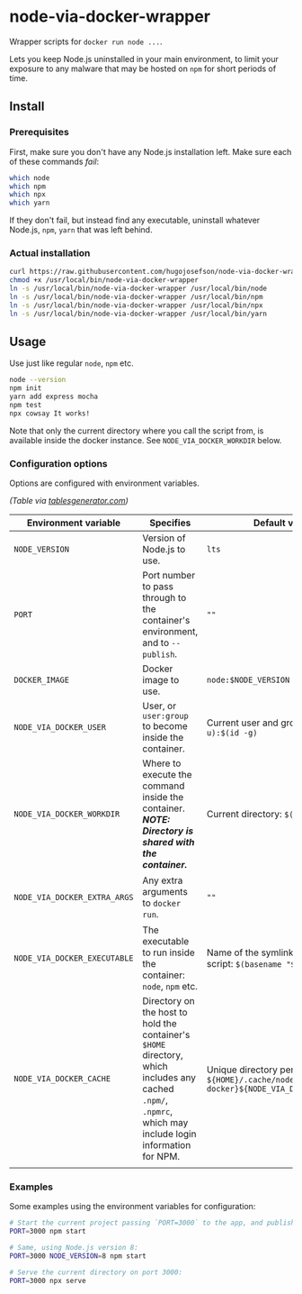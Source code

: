 # node-via-docker-wrapper

Wrapper scripts for `docker run node ...`.

Lets you keep Node.js uninstalled in your main environment, to limit
your exposure to any malware that may be hosted on `npm` for short
periods of time.

## Install

### Prerequisites

First, make sure you don't have any Node.js installation left. Make sure
each of these commands *fail*:

```bash
which node
which npm
which npx
which yarn
```

If they don't fail, but instead find any executable, uninstall whatever
Node.js, `npm`, `yarn` that was left behind.

### Actual installation

```bash
curl https://raw.githubusercontent.com/hugojosefson/node-via-docker-wrapper/master/node-via-docker-wrapper -o /usr/local/bin/node-via-docker-wrapper
chmod +x /usr/local/bin/node-via-docker-wrapper
ln -s /usr/local/bin/node-via-docker-wrapper /usr/local/bin/node
ln -s /usr/local/bin/node-via-docker-wrapper /usr/local/bin/npm
ln -s /usr/local/bin/node-via-docker-wrapper /usr/local/bin/npx
ln -s /usr/local/bin/node-via-docker-wrapper /usr/local/bin/yarn
```

## Usage

Use just like regular `node`, `npm` etc.

```bash
node --version
npm init
yarn add express mocha
npm test
npx cowsay It works!
```

Note that only the current directory where you call the script from, is
available inside the docker instance. See `NODE_VIA_DOCKER_WORKDIR`
below.

### Configuration options

Options are configured with environment variables.

*(Table via
[tablesgenerator.com](https://www.tablesgenerator.com/markdown_tables))*

| Environment variable         | Specifies                                                                                                                                                  | Default value                                                                             | Example values                                                                                              | Valid values                                          |
|------------------------------|------------------------------------------------------------------------------------------------------------------------------------------------------------|-------------------------------------------------------------------------------------------|-------------------------------------------------------------------------------------------------------------|-------------------------------------------------------|
| `NODE_VERSION`               | Version of Node.js to use.                                                                                                                                 | `lts`                                                                                     | `8`, `10.2.2`, `stable`                                                                                     | Tags from https://hub.docker.com/_/node               |
| `PORT`                       | Port number to pass through to the container's environment, and to `--publish`.                                                                            | `""`                                                                                      | `8000`, `1234`                                                                                              | Any port number.                                      |
| `DOCKER_IMAGE`               | Docker image to use.                                                                                                                                       | `node:$NODE_VERSION`                                                                      | `my-special-node:latest`                                                                                    | Any valid Docker image reference.                     |
| `NODE_VIA_DOCKER_USER`       | User, or `user:group` to become inside the container.                                                                                                      | Current user and group: `$(id -u):$(id -g)`                                               | `root`, `1000`, `1000:1000`                                                                                 | https://docs.docker.com/engine/reference/run/#user    |
| `NODE_VIA_DOCKER_WORKDIR`    | Where to execute the command inside the container. ***NOTE: Directory is shared with the container.***                                                     | Current directory: `$(pwd)`                                                               | `..`, `/tmp/somedir`                                                                                        | https://docs.docker.com/engine/reference/run/#workdir |
| `NODE_VIA_DOCKER_EXTRA_ARGS` | Any extra arguments to `docker run`.                                                                                                                       | `""`                                                                                      | `"--volume /opt/extralibs:/opt/extralibs"`,  `"--volume /opt/extralibs:/opt/extralibs --publish 8001:8001"` | https://docs.docker.com/engine/reference/run/         |
| `NODE_VIA_DOCKER_EXECUTABLE` | The executable to run inside the container: `node`, `npm` etc.                                                                                             | Name of the symlink pointing to this script: `$(basename "${0}")`                         | `bash`                                                                                                      | Any valid executable inside the Docker container.     |
| `NODE_VIA_DOCKER_CACHE`      | Directory on the host to hold the container's `$HOME` directory, which includes any cached `.npm/`, `.npmrc`, which may include login information for NPM. | Unique directory per workdir: `${HOME}/.cache/node-via-docker}${NODE_VIA_DOCKER_WORKDIR}` | `/tmp/common-npm-cache`                                                                                     | Any directory on the host, or unset to disable it.    |
|                              |                                                                                                                                                            |                                                                                           |                                                                                                             |                                                       |

### Examples

Some examples using the environment variables for configuration:

```bash
# Start the current project passing `PORT=3000` to the app, and publishing port 3000 to the host
PORT=3000 npm start

# Same, using Node.js version 8:
PORT=3000 NODE_VERSION=8 npm start

# Serve the current directory on port 3000:
PORT=3000 npx serve

```
